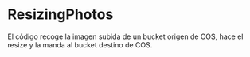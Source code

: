# ResizingPhotos

El código recoge la imagen subida de un bucket origen de COS, hace el resize y la manda al bucket destino de COS.
